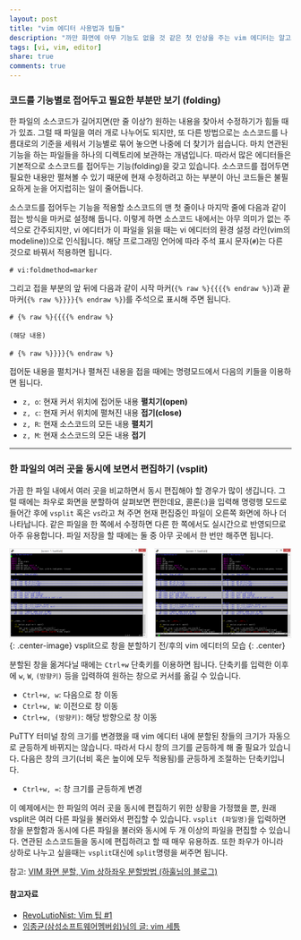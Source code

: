 ```yaml
---
layout: post
title: "vim 에디터 사용법과 팁들"
description: "까만 화면에 아무 기능도 없을 것 같은 첫 인상을 주는 vim 에디터는 알고보면 개발자들을 편리하게 해주는 강력한 기능들을 많이 가지고 있습니다. 하지만 그런 기능들을 찾아서 실제로 쓰면서 습관이 되어있지 않으면 vim 에디터를 단순한 메모장의 그 이상도 이하도 아닌 프로그램으로 만들어 버릴 수 있지요. vim 에디터를 이용해 스크립팅을 할 때 편리함을 주는 몇 가지 팁들을 소개합니다."
tags: [vi, vim, editor]
share: true
comments: true
---
```


### 코드를 기능별로 접어두고 필요한 부분만 보기 (folding)

한 파일의 소스코드가 길어지면(만 줄 이상?) 원하는 내용을 찾아서 수정하기가 힘들 때가 있죠. 그럴 때 파일을 여러 개로 나누어도 되지만, 또 다른 방법으로는 소스코드를 나름대로의 기준을 세워서 기능별로 묶어 놓으면 나중에 더 찾기가 쉽습니다. 마치 연관된 기능을 하는 파일들을 하나의 디렉토리에 보관하는 개념입니다. 따라서 많은 에디터들은 기본적으로 소스코드를 접어두는 기능(folding)을 갖고 있습니다. 소스코드를 접어두면 필요한 내용만 펼쳐볼 수 있기 때문에 현재 수정하려고 하는 부분이 아닌 코드들은 불필요하게 눈을 어지럽히는 일이 줄어듭니다.

소스코드를 접어두는 기능을 적용할 소스코드의 맨 첫 줄이나 마지막 줄에 다음과 같이 접는 방식을 마커로 설정해 둡니다. 이렇게 하면 소스코드 내에서는 아무 의미가 없는 주석으로 간주되지만, vi 에디터가 이 파일을 읽을 때는 vi 에디터의 환경 설정 라인(vim의 modeline))으로 인식됩니다. 해당 프로그래밍 언어에 따라 주석 표시 문자(`#`)는 다른 것으로 바꿔서 적용하면 됩니다.

```
# vi:foldmethod=marker
```

그리고 접을 부분의 앞 뒤에 다음과 같이 시작 마커(`{% raw %}{{{{% endraw %}`)과 끝 마커(`{% raw %}}}}{% endraw %}`)를 주석으로 표시해 주면 됩니다.

```
# {% raw %}{{{{% endraw %}

(해당 내용)

# {% raw %}}}}{% endraw %}
```

접어둔 내용을 펼치거나 펼쳐진 내용을 접을 때에는 명령모드에서 다음의 키들을 이용하면 됩니다.

* `z, o`: 현재 커서 위치에 접어둔 내용 **펼치기(open)**
* `z, c`: 현재 커서 위치에 펼쳐진 내용 **접기(close)**
* `z, R`: 현재 소스코드의 모든 내용 **펼치기**
* `z, M`: 현재 소스코드의 모든 내용 **접기**

---

### 한 파일의 여러 곳을 동시에 보면서 편집하기 (vsplit)

가끔 한 파일 내에서 여러 곳을 비교하면서 동시 편집해야 할 경우가 많이 생깁니다. 그럴 때에는 좌우로 화면을 분할하여 살펴보면 편한데요, 콜론(:)을 입력해 명령행 모드로 들어간 후에 `vsplit` 혹은 `vs`라고 쳐 주면 현재 편집중인 파일이 오른쪽 화면에 하나 더 나타납니다. 같은 파일을 한 쪽에서 수정하면 다른 한 쪽에서도 실시간으로 반영되므로 아주 유용합니다. 파일 저장을 할 때에는 둘 중 아무 곳에서 한 번만 해주면 됩니다.

![Image](/images/2017-08-11/vsplit.png?170924 "vsplit"){: .center-image}
vsplit으로 창을 분할하기 전/후의 vim 에디터의 모습
{: .center}

분할된 창을 옮겨다닐 때에는 `Ctrl+w` 단축키를 이용하면 됩니다. 단축키를 입력한 이후에 `w`, `W`, `(방향키)` 등을 입력하여 원하는 창으로 커서를 옮길 수 있습니다.

* `Ctrl+w, w`: 다음으로 창 이동
* `Ctrl+w, W`: 이전으로 창 이동
* `Ctrl+w, (방향키)`: 해당 방향으로 창 이동

PuTTY 터미널 창의 크기를 변경했을 때 vim 에디터 내에 분할된 창들의 크기가 자동으로 균등하게 바뀌지는 않습니다. 따라서 다시 창의 크기를 균등하게 해 줄 필요가 있습니다. 다음은 창의 크기(너비 혹은 높이에 모두 적용됨)를 균등하게 조절하는 단축키입니다.

* `Ctrl+w, =`: 창 크기를 균등하게 변경

이 예제에서는 한 파일의 여러 곳을 동시에 편집하기 위한 상황을 가정했을 뿐, 원래 vsplit은 여러 다른 파일을 불러와서 편집할 수 있습니다. `vsplit (파일명)`을 입력하면 창을 분할함과 동시에 다른 파일을 불러와 동시에 두 개 이상의 파일을 편집할 수 있습니다. 연관된 소스코드들을 동시에 편집하려고 할 때 매우 유용하죠. 또한 좌우가 아니라 상하로 나누고 싶을때는 `vsplit`대신에 `split`명령을 써주면 됩니다.

참고: [VIM 화면 분할, Vim 상하좌우 분할방법 (하훌님의 블로그)](http://noon.tistory.com/1353)


#### 참고자료

* [RevoLutioNist: Vim 팁 #1](http://revoman.tistory.com/category/Unix%20%26%20Linux/VI/VIM)
* [임종균(삼성소프트웨어멤버쉽)님의 글: vim 세틍](http://blog.naver.com/coolguylyun/60022671621)